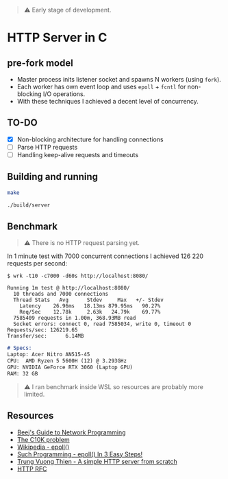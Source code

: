 > ⚠️ Early stage of development.

# HTTP Server in C

## pre-fork model

- Master process inits listener socket and spawns N workers (using `fork`).
- Each worker has own event loop and uses `epoll` + `fcntl` for non-blocking I/O operations.
- With these techniques I achieved a decent level of concurrency.

## TO-DO
- [x] Non-blocking architecture for handling connections
- [ ] Parse HTTP requests
- [ ] Handling keep-alive requests and timeouts

## Building and running

```sh
make

./build/server
```

## Benchmark

> ⚠️ There is no HTTP request parsing yet.

In 1 minute test with 7000 concurrent connections I achieved 126 220 requests per second:

```
$ wrk -t10 -c7000 -d60s http://localhost:8080/

Running 1m test @ http://localhost:8080/
  10 threads and 7000 connections
  Thread Stats   Avg      Stdev     Max   +/- Stdev
    Latency    26.96ms   18.13ms 879.95ms   90.27%
    Req/Sec    12.78k     2.63k   24.79k    69.77%
  7585409 requests in 1.00m, 368.93MB read
  Socket errors: connect 0, read 7585034, write 0, timeout 0
Requests/sec: 126219.65
Transfer/sec:      6.14MB
```

```md
# Specs:
Laptop: Acer Nitro AN515-45
CPU:  AMD Ryzen 5 5600H (12) @ 3.293GHz
GPU: NVIDIA GeForce RTX 3060 (Laptop GPU)
RAM: 32 GB
```

> ⚠️ I ran benchmark inside WSL so resources are probably more limited.

## Resources
- [Beej's Guide to Network Programming](https://www.beej.us/guide/bgnet/html/split/index.html)
- [The C10K problem](http://www.kegel.com/c10k.html)
- [Wikipedia - epoll()](https://en.wikipedia.org/wiki/Epoll)
- [Such Programming - epoll() In 3 Easy Steps!](https://suchprogramming.com/epoll-in-3-easy-steps/)
- [Trung Vuong Thien - A simple HTTP server from scratch](https://trungams.github.io/2020-08-23-a-simple-http-server-from-scratch)
- [HTTP RFC](https://datatracker.ietf.org/doc/html/rfc7230)
